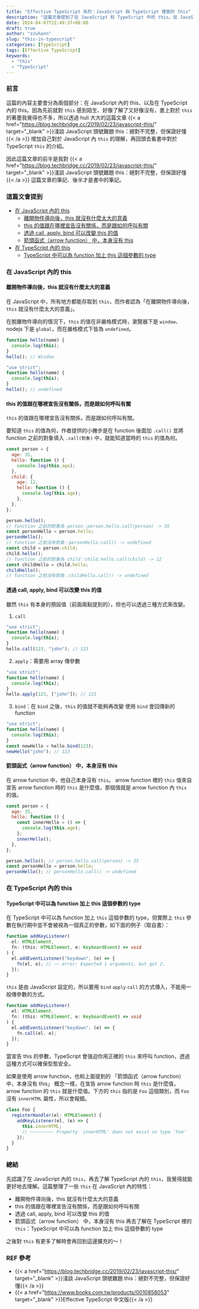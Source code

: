 ```yaml
---
title: "Effective TypeScript 系列：JavaScript 與 TypeScript 裡面的 this"
description: "這篇文章提到了在 JavaScript 和 TypeScript 中的 this。從 JavaScript 的角度出發，討論了 this 的概念，再到 TypeScript 的 this，介紹如何為 function 加上 this 參數的型別。"
date: 2024-04-07T22:49:37+08:00
draft: true
author: "zzuhann"
slug: "this-in-typescript"
categories: [TypeScript]
tags: [Effective TypeScript]
keywords:
  - "this"
  - "TypeScript"
---
```


### 前言

這篇的內容主要會分為兩個部分：在 JavaScript 內的 this、以及在 TypeScript 內的 this。因為先前就對 `this` 感到陌生、好像了解了又好像沒有，書上對於 `this` 的著墨我覺得也不多，所以透過 huli 大大的這篇文章 {{< a href="https://blog.techbridge.cc/2019/02/23/javascript-this/" target="_blank" >}}淺談 JavaScript 頭號難題 this：絕對不完整，但保證好懂{{< /a >}} 增加自己對於 JavaScript 內 `this` 的理解，再回頭去看書中對於 TypeScript `this` 的介紹。

因此這篇文章的前半是我對 {{< a href="https://blog.techbridge.cc/2019/02/23/javascript-this/" target="_blank" >}}淺談 JavaScript 頭號難題 this：絕對不完整，但保證好懂{{< /a >}} 這篇文章的筆記、後半才是書中的筆記。

### 這篇文會提到

- [在 JavaScript 內的 this](#在-javascript-內的-this)
  - [離開物件導向後，this 就沒有什麼太大的意義](#離開物件導向後this-就沒有什麼太大的意義)
  - [this 的值跟在哪裡宣告沒有關係，而是跟如何呼叫有關](#this-的值跟在哪裡宣告沒有關係而是跟如何呼叫有關)
  - [透過 call, apply, bind 可以改變 this 的值](#透過-call-apply-bind-可以改變-this-的值)
  - [箭頭函式（arrow function） 中，本身沒有 this](#箭頭函式arrow-function-中本身沒有-this)
- [在 TypeScript 內的 this](#在-typescript-內的-this)
  - [TypeScript 中可以為 function 加上 this 這個參數的 type](#typescript-中可以為-function-加上-this-這個參數的-type)

### 在 JavaScript 內的 this

#### 離開物件導向後，this 就沒有什麼太大的意義

在 JavaScript 中，所有地方都能存取到 `this`，而作者認為「在離開物件導向後，`this` 就沒有什麼太大的意義」。

在脫離物件導向的情況下，`this` 的值在非嚴格模式時，瀏覽器下是 `window`、nodejs 下是 `global`，而在嚴格模式下皆為 `undefined`。

```js
function hello(name) {
  console.log(this);
}
hello(); // Window
```

```js
"use strict";
function hello(name) {
  console.log(this);
}
hello(); // undefined
```

#### this 的值跟在哪裡宣告沒有關係，而是跟如何呼叫有關

`this` 的值跟在哪裡宣告沒有關係，而是跟如何呼叫有關。

要知道 `this` 的值為何，作者提供的小撇步是在 function 後面加 `.call()` 並將 function 之前的對象填入 `.call(對象)` 中，就能知道當時的 `this` 的值為何。

```js
const person = {
  age: 35,
  hello: function () {
    console.log(this.age);
  },
  child: {
    age: 12,
    hello: function () {
      console.log(this.age);
    },
  },
};

person.hello();
// function 之前的對象為 person：person.hello.call(person) -> 35
const personHello = person.hello;
personHello();
// function 之前沒有對象：personHello.call() -> undefined
const child = person.child;
child.hello();
// function 之前的對象為 child：child.hello.call(child) -> 12
const childHello = child.hello;
childHello();
// function 之前沒有對象：childHello.call() -> undefined
```

#### 透過 call, apply, bind 可以改變 this 的值

雖然 `this` 有本身的預設值（前面兩點提到的），但也可以透過三種方式來改變。

1. `call`

```js
"use strict";
function hello(name) {
  console.log(this);
}
hello.call(123, "john"); // 123
```

2. `apply`：需要用 array 傳參數

```js
"use strict";
function hello(name) {
  console.log(this);
}
hello.apply(123, ["john"]); // 123
```

3. `bind`：在 `bind` 之後，`this` 的值就不能夠再改變
   使用 `bind` 會回傳新的 function

```js
"use strict";
function hello(name) {
  console.log(this);
}
const newHello = hello.bind(123);
newHello("john"); // 123
```

#### 箭頭函式（arrow function） 中，本身沒有 this

在 arrow function 中，他自己本身沒有 `this`。
arrow function 裡的 `this` 值來自宣告 arrow function 時的 `this` 是什麼值，那個值就是 arrow function 內 `this` 的值。

```js
const person = {
  age: 35,
  hello: function () {
    const innerHello = () => {
      console.log(this.age);
    };
    innerHello();
  },
};

person.hello(); // person.hello.call(person) -> 35
const personHello = person.hello;
personHello(); // personHello.call() -> undefined
```

### 在 TypeScript 內的 this

#### TypeScript 中可以為 function 加上 this 這個參數的 type

在 TypeScript 中可以為 function 加上 `this` 這個參數的 type，但實際上 `this` 參數在執行期中並不會被視為一個真正的參數，如下面的例子（取自書）：

```ts
function addKeyListener(
  el: HTMLElement,
  fn: (this: HTMLElement, e: KeyboardEvent) => void
) {
  el.addEventListener("keydown", (e) => {
    fn(el, e); // ~~ error: Expected 1 arguments, but got 2.
  });
}
```

`this` 是由 JavaScript 設定的，所以要用 `bind` `apply` `call` 的方式傳入，不能用一般傳參數的方式。

```ts
function addKeyListener(
  el: HTMLElement,
  fn: (this: HTMLElement, e: KeyboardEvent) => void
) {
  el.addEventListener("keydown", (e) => {
    fn.call(el, e);
  });
}
```

當宣告 this 的參數，TypeScript 會強迫你用正確的 `this` 來呼叫 function，透過這種方式可以確保型態安全。

如果是使用 arrow function，也和上面提到的 「箭頭函式（arrow function） 中，本身沒有 this」 概念一樣，在宣告 arrow function 時 `this` 是什麼值，arrow function 的 `this` 就是什麼值。下方的 `this` 指的是 `Foo` 這個類別，而 `Foo` 沒有 `innerHTML` 屬性，所以會報錯。

```ts
class Foo {
  registerHandler(el: HTMLElement) {
    addKeyListener(el, (e) => {
      this.innerHTML;
      // ~~~~~~~~~ Property 'innerHTML' does not exist on type 'Foo'
    });
  }
}
```

### 總結

先認識了在 JavaScript 內的 `this`，再去了解 TypeScript 內的 `this`，我覺得就能更好地去理解。這篇整理了一些 `this` 在 JavaScript 內的特性：

- 離開物件導向後，this 就沒有什麼太大的意義
- this 的值跟在哪裡宣告沒有關係，而是跟如何呼叫有關
- 透過 call, apply, bind 可以改變 this 的值
- 箭頭函式（arrow function） 中，本身沒有 this
  再去了解在 TypeScript 裡的 `this`：TypeScript 中可以為 function 加上 this 這個參數的 type

之後對 `this` 有更多了解時會再回到這邊擴充的～！

### REF 參考

- {{< a href="https://blog.techbridge.cc/2019/02/23/javascript-this/" target="_blank" >}}淺談 JavaScript 頭號難題 this：絕對不完整，但保證好懂{{< /a >}}
- {{< a href="https://www.books.com.tw/products/0010858053" target="_blank" >}}Effective TypeScript 中文版{{< /a >}}
